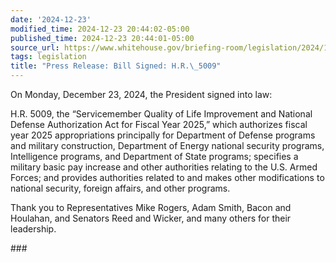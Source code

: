 ```yaml
---
date: '2024-12-23'
modified_time: 2024-12-23 20:44:02-05:00
published_time: 2024-12-23 20:44:01-05:00
source_url: https://www.whitehouse.gov/briefing-room/legislation/2024/12/23/press-release-bill-signed-h-r-5009/
tags: legislation
title: "Press Release: Bill Signed: H.R.\_5009"
---
```

 
On Monday, December 23, 2024, the President signed into law:

H.R. 5009, the “Servicemember Quality of Life Improvement and National
Defense Authorization Act for Fiscal Year 2025,” which authorizes fiscal
year 2025 appropriations principally for Department of Defense programs
and military construction, Department of Energy national security
programs, Intelligence programs, and Department of State programs;
specifies a military basic pay increase and other authorities relating
to the U.S. Armed Forces; and provides authorities related to and makes
other modifications to national security, foreign affairs, and other
programs.

Thank you to Representatives Mike Rogers, Adam Smith, Bacon and
Houlahan, and Senators Reed and Wicker, and many others for their
leadership.

\###
